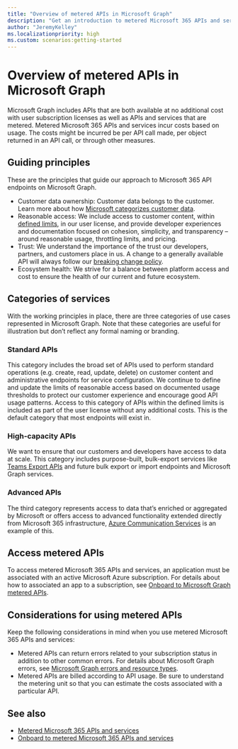 ```yaml
---
title: "Overview of metered APIs in Microsoft Graph"
description: "Get an introduction to metered Microsoft 365 APIs and services in Microsoft Graph."
author: "JeremyKelley"
ms.localizationpriority: high
ms.custom: scenarios:getting-started
---
```


# Overview of metered APIs in Microsoft Graph

Microsoft Graph includes APIs that are both available at no additional cost with user subscription licenses as well as APIs and services that are metered. Metered Microsoft 365 APIs and services incur costs based on usage. The costs might be incurred be per API call made, per object returned in an API call, or through other measures.

## Guiding principles
These are the principles that guide our approach to Microsoft 365 API endpoints on Microsoft Graph.
- Customer data ownership: Customer data belongs to the customer. Learn more about how [Microsoft categorizes customer data](https://www.microsoft.com/trust-center/privacy/customer-data-definitions). 
- Reasonable access: We include access to customer content, within [defined limits](throttling-limits.md), in our user license, and provide developer experiences and documentation focused on cohesion, simplicity, and transparency – around reasonable usage, throttling limits, and pricing. 
- Trust: We understand the importance of the trust our developers, partners, and customers place in us. A change to a generally available API will always follow our [breaking change policy](versioning-and-support.md). 
- Ecosystem health: We strive for a balance between platform access and cost to ensure the health of our current and future ecosystem. 

## Categories of services 
With the working principles in place, there are three categories of use cases represented in Microsoft Graph. Note that these categories are useful for illustration but don’t reflect any formal naming or branding. 

### Standard APIs
This category includes the broad set of APIs used to perform standard operations (e.g. create, read, update, delete) on customer content and administrative endpoints for service configuration. We continue to define and update the limits of reasonable access based on documented usage thresholds to protect our customer experience and encourage good API usage patterns. Access to this category of APIs within the defined limits is included as part of the user license without any additional costs. This is the default category that most endpoints will exist in.

### High-capacity APIs
We want to ensure that our customers and developers have access to data at scale. This category includes purpose-built, bulk-export services like [Teams Export APIs](/microsoftteams/export-teams-content#license-requirements-for-teams-export-apis) and future bulk export or import endpoints and Microsoft Graph services.

### Advanced APIs
The third category represents access to data that’s enriched or aggregated by Microsoft or offers access to advanced functionality extended directly from Microsoft 365 infrastructure, [Azure Communication Services](https://azure.microsoft.com/products/communication-services/#overview) is an example of this.

## Access metered APIs
To access metered Microsoft 365 APIs and services, an application must be associated with an active Microsoft Azure subscription. For details about how to associated an app to a subscription, see [Onboard to Microsoft Graph metered APIs](metered-api-onboarding.md).

## Considerations for using metered APIs

Keep the following considerations in mind when you use metered Microsoft 365 APIs and services:

- Metered APIs can return errors related to your subscription status in addition to other common errors. For details about Microsoft Graph errors, see [Microsoft Graph errors and resource types](errors.md).
- Metered APIs are billed according to API usage. Be sure to understand the metering unit so that you can estimate the costs associated with a particular API.

## See also

- [Metered Microsoft 365 APIs and services](/graph/metered-api-list)
- [Onboard to metered Microsoft 365 APIs and services](/graph/metered-api-onboarding)
